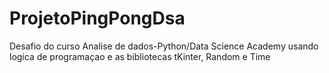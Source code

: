 # ProjetoPingPongDsa
Desafio do curso Analise de dados-Python/Data Science Academy usando logica de programaçao e as bibliotecas tKinter, Random e Time

